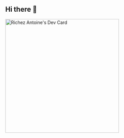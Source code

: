 ## Hi there 👋

<!--
**antoinerichez/antoinerichez** is a ✨ _special_ ✨ repository because its `README.md` (this file) appears on your GitHub profile.

Here are some ideas to get you started:

- 🔭 I’m currently working on ...
- 🌱 I’m currently learning ...
- 👯 I’m looking to collaborate on ...
- 🤔 I’m looking for help with ...
- 💬 Ask me about ...
- 📫 How to reach me: ...
- 😄 Pronouns: ...
- ⚡ Fun fact: ...
-->

<a href="https://app.daily.dev/richezantoine"><img src="https://api.daily.dev/devcards/v2/fWf8FJvsCyfAdr2kzYBFp.png?r=ibs&type=default" width="356" alt="Richez Antoine's Dev Card"/></a>
